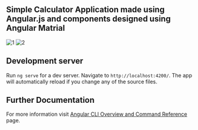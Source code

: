 ## Simple Calculator Application made using Angular.js and components designed using Angular Matrial

![1](https://user-images.githubusercontent.com/55712612/138615510-e16da03e-b778-403a-a900-2fd2995cf209.JPG)
![2](https://user-images.githubusercontent.com/55712612/138615512-0a38f80f-7ee7-4f14-95ee-ea524af4d3e2.JPG)

## Development server

Run `ng serve` for a dev server. Navigate to `http://localhost:4200/`. The app will automatically reload if you change any of the source files.
 
 ## Further Documentation
 
 
 
 
 For more information visit [Angular CLI Overview and Command Reference](https://angular.io/cli) page.
